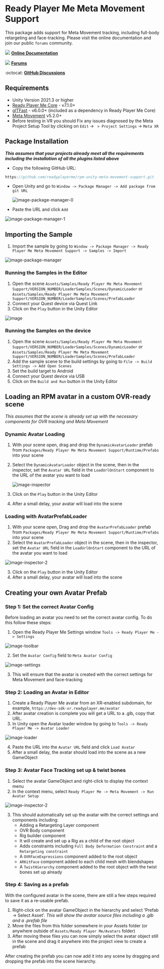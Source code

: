 # Ready Player Me Meta Movement Support

This package adds support for Meta Movement tracking, including full-body retargeting and face-tracking.
Please visit the online documentation and join our public `forums` community.

![](https://i.imgur.com/zGamwPM.png) **[Online Documentation]( https://docs.readyplayer.me/ready-player-me/integration-guides/unity )**

![](https://github.com/readyplayerme/rpm-unity-sdk-webview/assets/25016626/130b50db-d6af-4277-9da3-03172bc085eb) **[Forums](https://forum.readyplayer.me/)**

:octocat: **[GitHub Discussions]( https://github.com/readyplayerme/rpm-unity-sdk-core/discussions )**

## Requirements
- Unity Version 2021.3 or higher
- [Ready Player Me Core](https://github.com/readyplayerme/rpm-unity-sdk-core.git) - v7.1.0+
- [glTFast](https://github.com/atteneder/glTFast.git) - v6.0.0+ (included as a dependency in Ready Player Me Core)
- [Meta Movement](https://github.com/oculus-samples/Unity-Movement.git) v5.2.0+
- Before testing in VR you should Fix any issues diagnosed by the Meta Project Setup Tool by clicking on `Edit` -> ` > Project Settings` -> `Meta XR`

## Package Installation
***This assumes that your projects already meet all the requirements including the installation of all the plugins listed above***
- Copy the following GitHub URL:
  
```cs 
https://github.com/readyplayerme/rpm-unity-meta-movement-support.git
```
- Open Unity and go to `Window -> Package Manager -> Add package from git URL`

  ![image-package-manager-0](https://github.com/user-attachments/assets/46ff8c13-a203-419d-bb7e-55593caeb9d2)

- Paste the URL and click `Add`

![image-package-manager-1](https://github.com/user-attachments/assets/b283657d-99a1-4ce8-b5a5-df35ea0edf9b)


## Importing the Sample
1. Import the sample by going to `Window -> Package Manager -> Ready Player Me Meta Movement Support -> Samples -> Import`

![image-package-manager](https://github.com/user-attachments/assets/6fa27edc-b071-46be-b12c-07f4c4ca86bc)

### Running the Samples in the Editor
1. Open the scene `Assets/Samples/Ready Player Me Meta Movement Support/VERSION_NUMBER/LoaderSamples/Scenes/DynamicLoader` or `Assets/Samples/Ready Player Me Meta Movement Support/VERSION_NUMBER/LoaderSamples/Scenes/PrefabLoader`
2. Connect your Quest device via Quest Link
3. Click on the `Play` button in the Unity Editor

  ![image](https://github.com/user-attachments/assets/47d4d0ba-d8f1-457b-bae3-34b738184f5d)


### Running the Samples on the device
1. Open the scene `Assets/Samples/Ready Player Me Meta Movement Support/VERSION_NUMBER/LoaderSamples/Scenes/DynamicLoader` or `Assets/Samples/Ready Player Me Meta Movement Support/VERSION_NUMBER/LoaderSamples/Scenes/PrefabLoader`
2. Add the sample scene to the build settings by going to `File -> Build Settings -> Add Open Scenes`
3. Set the build target to Android
4. Connect your Quest device via USB
5. Click on the `Build and Run` button in the Unity Editor

## Loading an RPM avatar in a custom OVR-ready scene
_This assumes that the scene is already set up with the necessary components for OVR tracking and Meta Movement_

### Dynamic Avatar Loading
1. With your scene open, drag and drop the `DynamicAvatarLoader` prefab from `Packages/Ready Player Me Meta Movement Support/Runtime/Prefabs` into your scene
3. Select the `DynamicAvatarLoader` object in the scene, then in the inspector, set the `Avatar URL` field in the `LoadUrlOnStart` component to the URL of the avatar you want to load

   ![image-inspector](https://github.com/user-attachments/assets/b81a6dd8-bfd3-41eb-ac5e-afbfe404e361)


5. Click on the `Play` button in the Unity Editor
6. After a small delay, your avatar will load into the scene

### Loading with AvatarPrefabLoader 
1. With your scene open, Drag and drop the `AvatarPrefabLoader` prefab from `Packages/Ready Player Me Meta Movement Support/Runtime/Prefabs` into your scene
2. Select the `AvatarPrefabLoader` object in the scene, then in the inspector, set the `Avatar URL` field in the `LoadUrlOnStart` component to the URL of the avatar you want to load

![image-inspector-2](https://github.com/user-attachments/assets/75402fea-dbcf-42de-afe2-62c35a7dc4fe)

3. Click on the `Play` button in the Unity Editor
4. After a small delay, your avatar will load into the scene

## Creating your own Avatar Prefab
### Step 1: Set the correct Avatar Config
Before loading an avatar you need to set the correct avatar config. 
To do this follow these steps:
1. Open the Ready Player Me Settings window  `Tools -> Ready Player Me -> Settings` 

![image-toolbar](https://github.com/user-attachments/assets/b660a227-6117-4ec7-b268-522ebf2fec0e)

2. Set the `Avatar Config` field to `Meta Avatar Config`

![image-settings](https://github.com/user-attachments/assets/a6696b77-33fd-4c34-857e-e3cd457e56ea)

3. This will ensure that the avatar is created with the correct settings for Meta Movement and face-tracking

### Step 2: Loading an Avatar in Editor
1. Create a Ready Player Me avatar from an XR-enabled subdomain, for example, `https://dev-sdk-xr.readyplayer.me/avatar`
2. After avatar creation is complete you will get a URL to a .glb, copy that URL.
3. In Unity open the Avatar loader window by going to `Tools -> Ready Player Me -> Avatar Loader`

![image-loader](https://github.com/user-attachments/assets/f792901e-0ce3-4722-bbc1-a2d9e1150d16)

4. Paste the URL into the `Avatar URL` field and click `Load Avatar`
5. After a small delay, the avatar should load into the scene as a new GameObject

### Step 3: Avatar Face Tracking set up & twist bones
1. Select the avatar GameObject and right-click to display the context menu
2. In the context menu, select `Ready Player Me -> Meta Movement -> Run Avatar Setup`

![image-inspector-2](https://github.com/user-attachments/assets/c8934d0a-5784-456a-8bb3-e147345bdec7)

3. This should automatically set up the avatar with the correct settings and components including:
   - Adding a Retargeting Layer component
   - OVR Body component
   - Rig builder component
   - It will create and set up a Rig as a child of the root object
   - Adds constraints including `Full Body Deformation Constraint` and a `Retargeting constraint`
   - A `OVRFaceExpressions` component added to the root object
   - `ARKitFace` component added to each child mesh with blendshapes
   - A `TwistHierarchy` component added to the root object with the twist bones set up already

### Step 4: Saving as a prefab
With the configured avatar in the scene, there are still a few steps required to save it as a re-usable prefab.
1. Right-click on the avatar GameObject in the hierarchy and select 'Prefab -> Select Asset'. _This will show the avatar source files including a .glb and a .prefab file_
2. Move the files from this folder somewhere in your Assets folder (or anywhere outside of `Assets/Ready Player Me/Avatars` folder)
3. After moving these files you can now simply select the avatar object still in the scene and drag it anywhere into the project view to create a prefab

After creating the prefab you can now add it into any scene by dragging and dropping the prefab into the scene hierarchy.

